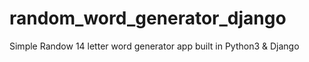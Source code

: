 # random_word_generator_django
Simple Randow 14 letter word generator app built in Python3 & Django
